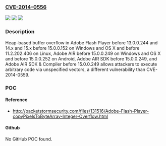 ### [CVE-2014-0556](https://cve.mitre.org/cgi-bin/cvename.cgi?name=CVE-2014-0556)
![](https://img.shields.io/static/v1?label=Product&message=n%2Fa&color=blue)
![](https://img.shields.io/static/v1?label=Version&message=n%2Fa&color=blue)
![](https://img.shields.io/static/v1?label=Vulnerability&message=n%2Fa&color=brighgreen)

### Description

Heap-based buffer overflow in Adobe Flash Player before 13.0.0.244 and 14.x and 15.x before 15.0.0.152 on Windows and OS X and before 11.2.202.406 on Linux, Adobe AIR before 15.0.0.249 on Windows and OS X and before 15.0.0.252 on Android, Adobe AIR SDK before 15.0.0.249, and Adobe AIR SDK & Compiler before 15.0.0.249 allows attackers to execute arbitrary code via unspecified vectors, a different vulnerability than CVE-2014-0559.

### POC

#### Reference
- http://packetstormsecurity.com/files/131516/Adobe-Flash-Player-copyPixelsToByteArray-Integer-Overflow.html

#### Github
No GitHub POC found.

